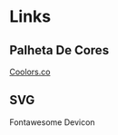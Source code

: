 # Links

## Palheta De Cores 
<a href="https://coolors.co/">Coolors.co</a>
<br>
## SVG
<a herf="https://fontawesome.com/">Fontawesome</a>
<a herf="https://devicon.dev/">Devicon</a>
